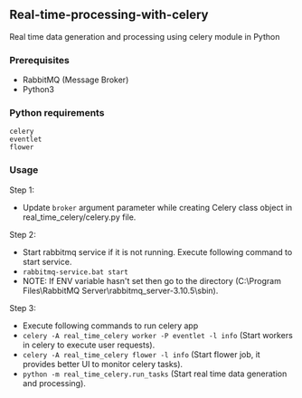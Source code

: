 ## Real-time-processing-with-celery
Real time data generation and processing using celery module in Python

### Prerequisites

- RabbitMQ (Message Broker)
- Python3

### Python requirements

```
celery
eventlet
flower
```

### Usage

Step 1:

- Update `broker` argument parameter while creating Celery class object in real_time_celery/celery.py file.

Step 2:

- Start rabbitmq service if it is not running. Execute following command to start service.
- `rabbitmq-service.bat start`
- NOTE: If ENV variable hasn't set then go to the directory (C:\Program Files\RabbitMQ Server\rabbitmq_server-3.10.5\sbin).

Step 3:

- Execute following commands to run celery app
- `celery -A real_time_celery worker -P eventlet -l info` (Start workers in celery to execute user requests).
- `celery -A real_time_celery flower -l info` (Start flower job, it provides better UI to monitor celery tasks).
- `python -m real_time_celery.run_tasks` (Start real time data generation and processing). 
